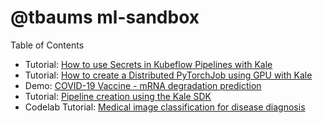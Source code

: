 # @tbaums ml-sandbox

Table of Contents
- Tutorial: [How to use Secrets in Kubeflow Pipelines with Kale](/tutorial-kf-secrets/)
- Tutorial: [How to create a Distributed PyTorchJob using GPU with Kale](/tutorial-distributed-pytorch)
- Demo: [COVID-19 Vaccine - mRNA degradation prediction](/demo-covid-vaccine)
- Tutorial: [Pipeline creation using the Kale SDK](/tutorial-kale-sdk)
- Codelab Tutorial: [Medical image classification for disease diagnosis](/tutorial-medical-image-class/)
